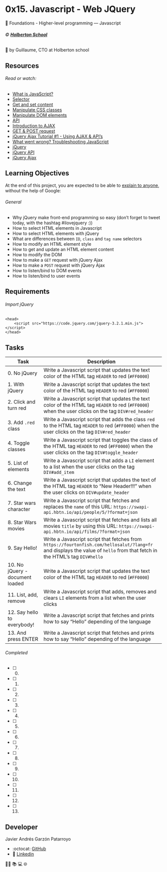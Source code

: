 # 0x15. Javascript - Web JQuery
:open_file_folder: Foundations - Higher-level programming ― Javascript
###### :copyright: **[Holberton School](https://www.holbertonschool.com/)**
:bust_in_silhouette: by Guillaume, CTO at Holberton school

## Resources
###### Read or watch:
* [What is JavaScript?](https://developer.mozilla.org/en-US/docs/Learn/JavaScript/First_steps/What_is_JavaScript)
* [Selector](https://jquery-tutorial.net/selectors/using-elements-ids-and-classes/)
* [Get and set content](https://jquery-tutorial.net/dom-manipulation/getting-and-setting-content/)
* [Manipulate CSS classes](https://jquery-tutorial.net/dom-manipulation/getting-and-setting-css-classes/)
* [Manipulate DOM elements](https://jquery-tutorial.net/dom-manipulation/the-append-and-prepend-methods/)
* [API](https://oscarotero.com/jquery/)
* [Introduction to AJAX](https://jquery-tutorial.net/ajax/introduction/)
* [GET & POST request](https://jquery-tutorial.net/ajax/the-get-and-post-methods/)
* [jQuery Ajax Tutorial #1 - Using AJAX & API’s](https://www.youtube.com/watch?v=fEYx8dQr_cQ)
* [What went wrong? Troubleshooting JavaScript](https://developer.mozilla.org/en-US/docs/Learn/JavaScript/First_steps/What_went_wrong)
* [jQuery](https://jquery.com/)
* [jQuery API](https://api.jquery.com/)
* [jQuery Ajax](https://learn.jquery.com/ajax/)

## Learning Objectives
At the end of this project, you are expected to be able to [explain to anyone](https://fs.blog/2012/04/feynman-technique/), without the help of Google:
###### General
* Why jQuery make front-end programming so easy (don’t forget to tweet today, with the hashtag #ilovejquery :))
* How to select HTML elements in Javascript
* How to select HTML elements with jQuery
* What are differences between ```ID```, ```class``` and ```tag name``` selectors
* How to modify an HTML element style
* How to get and update an HTML element content
* How to modify the DOM
* How to make a ```GET``` request with jQuery Ajax
* How to make a ```POST``` request with jQuery Ajax
* How to listen/bind to DOM events
* How to listen/bind to user events

## Requirements
###### Import jQuery
```
<head>
    <script src="https://code.jquery.com/jquery-3.2.1.min.js"></script>
</head>
```

## Tasks
| Task | Description |
| --- | --- |
| 0. No jQuery | Write a Javascript script that updates the text color of the HTML tag ```HEADER``` to red (```#FF0000```) |
| 1. With jQuery | Write a Javascript script that updates the text color of the HTML tag ```HEADER``` to red (```#FF0000```) |
| 2. Click and turn red | Write a Javascript script that updates the text color of the HTML tag ```HEADER``` to red (```#FF0000```) when the user clicks on the tag ```DIV#red_header``` |
| 3. Add `.red` class | Write a Javascript script that adds the class ```red``` to the HTML tag ```HEADER``` to red (```#FF0000```) when the user clicks on the tag ```DIV#red_header``` |
| 4. Toggle classes | Write a Javascript script that toggles the class of the HTML tag ```HEADER``` to red (```#FF0000```) when the user clicks on the tag ```DIV#toggle_header``` |
| 5. List of elements | Write a Javascript script that adds a ```LI``` element to a list when the user clicks on the tag ```DIV#add_item``` |
| 6. Change the text | Write a Javascript script that updates the text of the HTML tag ```HEADER``` to “New Header!!!” when the user clicks on ```DIV#update_header``` |
| 7. Star wars character | Write a Javascript script that fetches and replaces the ```name``` of this URL: ```https://swapi-api.hbtn.io/api/people/5/?format=json``` |
| 8. Star Wars movies | Write a Javascript script that fetches and lists all movies ```title``` by using this URL: ```https://swapi-api.hbtn.io/api/films/?format=json``` |
| 9. Say Hello! | Write a Javascript script that fetches from ```https://fourtonfish.com/hellosalut/?lang=fr``` and displays the value of ```hello``` from that fetch in the HTML’s tag ```DIV#hello``` |
| 10. No jQuery - document loaded | Write a Javascript script that updates the text color of the HTML tag ```HEADER``` to red (```#FF0000```) |
| 11. List, add, remove | Write a Javascript script that adds, removes and clears ```LI``` elements from a list when the user clicks |
| 12. Say hello to everybody! | Write a Javascript script that fetches and prints how to say “Hello” depending of the language |
| 13. And press ENTER | Write a Javascript script that fetches and prints how to say “Hello” depending of the language |
###### Completed
- [ ] 0.
- [ ] 1.
- [ ] 2.
- [ ] 3.
- [ ] 4.
- [ ] 5.
- [ ] 6.
- [ ] 7.
- [ ] 8.
- [ ] 9.
- [ ] 10.
- [ ] 11.
- [ ] 12.
- [ ] 13.

## Developer
Javier Andrés Garzón Patarroyo
- :octocat: [GitHub](https://github.com/javierandresgp/)
- :link: [Linkedin](https://www.linkedin.com/in/javierandresgp/)

:man_technologist: :books: :computer: :globe_with_meridians:
